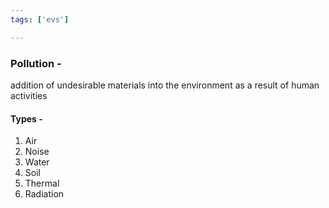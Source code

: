 ```yaml
---
tags: ['evs']

---
```


### Pollution - 
addition of undesirable materials into the environment as a result of human activities

#### Types - 
1. Air
2. Noise
3. Water
4. Soil
5. Thermal
6. Radiation 




